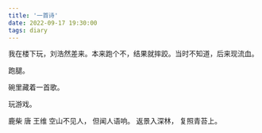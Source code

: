 ```yaml
---
title: '一首诗'
date: 2022-09-17 19:30:00
tags: diary
---
```

我在楼下玩，刘浩然差来。本来跑个不，结果就摔跤。当时不知道，后来现流血。

跑腿。

碗里藏着一首歌。

玩游戏。

鹿柴 唐 王维
空山不见人，
但闻人语响。
返景入深林，
复照青苔上。
